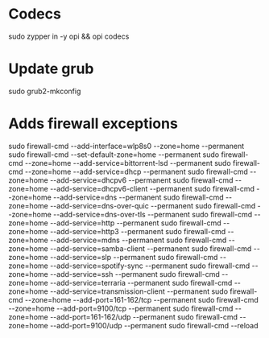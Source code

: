 # Codecs

sudo zypper in -y opi && opi codecs

# Update grub

sudo grub2-mkconfig

# Adds firewall exceptions

sudo firewall-cmd --add-interface=wlp8s0 --zone=home --permanent
sudo firewall-cmd --set-default-zone=home --permanent
sudo firewall-cmd --zone=home --add-service=bittorrent-lsd --permanent
sudo firewall-cmd --zone=home --add-service=dhcp --permanent
sudo firewall-cmd --zone=home --add-service=dhcpv6 --permanent
sudo firewall-cmd --zone=home --add-service=dhcpv6-client --permanent
sudo firewall-cmd --zone=home --add-service=dns --permanent
sudo firewall-cmd --zone=home --add-service=dns-over-quic --permanent
sudo firewall-cmd --zone=home --add-service=dns-over-tls --permanent
sudo firewall-cmd --zone=home --add-service=http --permanent
sudo firewall-cmd --zone=home --add-service=http3 --permanent
sudo firewall-cmd --zone=home --add-service=mdns --permanent
sudo firewall-cmd --zone=home --add-service=samba-client --permanent
sudo firewall-cmd --zone=home --add-service=slp --permanent
sudo firewall-cmd --zone=home --add-service=spotify-sync --permanent
sudo firewall-cmd --zone=home --add-service=ssh --permanent
sudo firewall-cmd --zone=home --add-service=terraria --permanent
sudo firewall-cmd --zone=home --add-service=transmission-client --permanent
sudo firewall-cmd --zone=home --add-port=161-162/tcp --permanent
sudo firewall-cmd --zone=home --add-port=9100/tcp --permanent
sudo firewall-cmd --zone=home --add-port=161-162/udp --permanent
sudo firewall-cmd --zone=home --add-port=9100/udp --permanent
sudo firewall-cmd --reload
